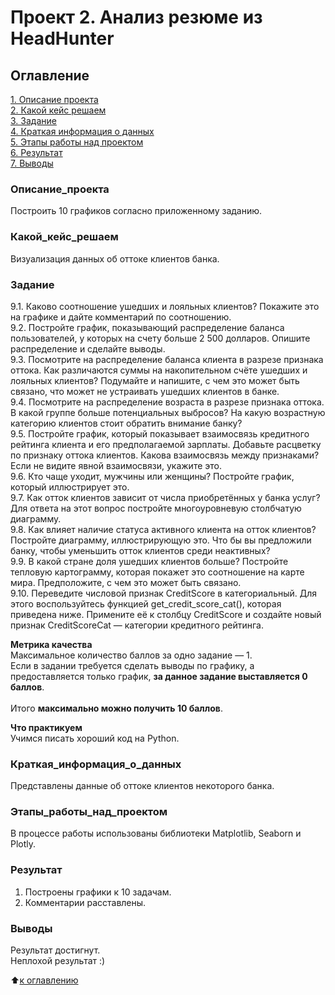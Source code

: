 # Проект 2. Анализ резюме из HeadHunter

## Оглавление
[1. Описание проекта](https://github.com/costaM705/sf_data_science/tree/main/project_1/README.md#Описание_проекта)<br/>
[2. Какой кейс решаем](https://github.com/costaM705/sf_data_science/tree/main/project_1/README.md#Какой_кейс_решаем)<br/>
[3. Задание](https://github.com/costaM705/sf_data_science/tree/main/project_1/README.md#Задание)<br/>
[4. Краткая информация о данных](https://github.com/costaM705/sf_data_science/tree/main/project_1/README.md#Краткая_информация_о_данных)<br/>
[5. Этапы работы над проектом](https://github.com/costaM705/sf_data_science/tree/main/project_1/README.md#Этапы_работы_над_проектом)<br/>
[6. Результат](https://github.com/costaM705/sf_data_science/tree/main/project_1/README.md#Результат)<br/>
[7. Выводы](https://github.com/costaM705/sf_data_science/tree/main/project_1/README.md#Выводы)<br/>


### Описание_проекта
Построить 10 графиков согласно приложенному заданию.

### Какой_кейс_решаем
Визуализация данных об оттоке клиентов банка.

### Задание
9.1. Каково соотношение ушедших и лояльных клиентов? Покажите это на графике и дайте комментарий по соотношению.<br/>
9.2. Постройте график, показывающий распределение баланса пользователей, у которых на счету больше 2 500 долларов. Опишите распределение и сделайте выводы.<br/>
9.3. Посмотрите на распределение баланса клиента в разрезе признака оттока. Как различаются суммы на накопительном счёте ушедших и лояльных клиентов? Подумайте и напишите, с чем это может быть связано, что может не устраивать ушедших клиентов в банке.<br/>
9.4. Посмотрите на распределение возраста в разрезе признака оттока. В какой группе больше потенциальных выбросов? На какую возрастную категорию клиентов стоит обратить внимание банку?<br/>
9.5. Постройте график, который показывает взаимосвязь кредитного рейтинга клиента и его предполагаемой зарплаты. Добавьте расцветку по признаку оттока клиентов. Какова взаимосвязь между признаками? Если не видите явной взаимосвязи, укажите это.<br/>
9.6. Кто чаще уходит, мужчины или женщины? Постройте график, который иллюстрирует это.<br/>
9.7. Как отток клиентов зависит от числа приобретённых у банка услуг? Для ответа на этот вопрос постройте многоуровневую столбчатую диаграмму.<br/>
9.8. Как влияет наличие статуса активного клиента на отток клиентов? Постройте диаграмму, иллюстрирующую это. Что бы вы предложили банку, чтобы уменьшить отток клиентов среди неактивных?<br/>
9.9. В какой стране доля ушедших клиентов больше? Постройте тепловую картограмму, которая покажет это соотношение на карте мира. Предположите, с чем это может быть связано.<br/>
9.10. Переведите числовой признак CreditScore в категориальный. Для этого воспользуйтесь функцией get_credit_score_cat(), которая приведена ниже. Примените её к столбцу CreditScore и создайте новый признак CreditScoreCat — категории кредитного рейтинга.<br/>

**Метрика качества**  
Максимальное количество баллов за одно задание — 1.<br/>
Если в задании требуется сделать выводы по графику, а предоставляется только график, <b>за данное задание выставляется 0 баллов</b>.<br/>
<br/>
Итого <b>максимально можно получить 10 баллов</b>.<br/>

**Что практикуем**  
Учимся писать хороший код на Python.


### Краткая_информация_о_данных
Представлены данные об оттоке клиентов некоторого банка.


### Этапы_работы_над_проектом
В процессе работы использованы библиотеки Matplotlib, Seaborn и Plotly.


### Результат
1. Построены графики к 10 задачам.
2. Комментарии расставлены.


### Выводы
Результат достигнут.<br/>
Неплохой результат :)


:arrow_up:[к оглавлению](https://github.com/costaM705/sf_data_science/tree/main/project_1/README.md#Оглавление)

